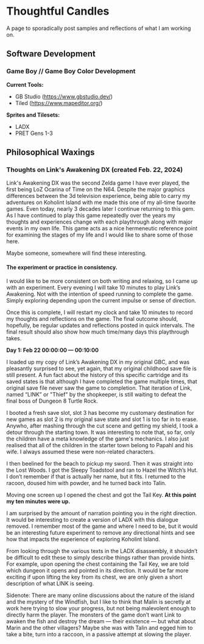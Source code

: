 # Thoughtful Candles 
A page to sporadically post samples and reflections of what I am working on.

## Software Development
### Game Boy // Game Boy Color Development

**Current Tools:**
- GB Studio (https://www.gbstudio.dev/)
- Tiled (https://www.mapeditor.org/)

**Sprites and Tilesets:**
- LADX
- PRET Gens 1-3

## Philosophical Waxings

### Thoughts on Link's Awakening DX (created Feb. 22, 2024)

Link's Awakening DX was the second Zelda game I have ever played, the first being LoZ Ocarina of Time on the N64. Despite the major graphics differences
between the 3d television experience, being able to carry my adventures on Koholint Island with me made this one of my all-time favorite games. Even today, nearly
3 decades later I continue returning to this gem. As I have continued to play this game repeatedly over the years my thoughts and experiences change with each
playthrough along with major events in my own life. This game acts as a nice hermeneutic reference point for examining the stages of my life and I would like to share 
some of those here.

Maybe someone, somewhere will find these interesting.

#### The experiment or practice in consistency.

I would like to be more consistent on both writing and relaxing, so I came up with an experiment. Every evening I will take 10 minutes to play Link’s Awakening. Not with the intention of speed running to complete the game.
Simply exploring depending upon the current impulse or sense of direction.

Once this is complete, I will restart my clock and take 10 minutes to record my thoughts and reflections on the game. The final outcome should, hopefully, be regular updates and reflections posted in quick intervals. The final result
should also show how much time/many days this playthrough takes.

**Day 1: Feb 22 00:00:00 — 00:10:00**

I loaded up my copy of Link’s Awakening DX in my original GBC, and was pleasantly surprised to see, yet again, that my original childhood save file is still present.
A fun fact about the history of this specific cartridge and its saved states is that although I have completed the game multiple times, that original save file never saw the game to completion. 
That iteration of Link, named “LINK” or "Thief" by the shopkeeper, is still waiting to defeat the final boss of Dungeon 8 Turtle Rock.

I booted a fresh save slot, slot 3 has become my customary destination for new games as slot 2 is my original save state and slot 1 is too far in to erase. Anywho, after mashing through the cut scene and getting my shield, I took a detour through the starting town. It was interesting to note that, so far, only the children have a meta knowledge of the game's mechanics. I also just realised that all of the children in the starter town belong to Papahl and his wife. I always assumed these were non-related characters.

I then beelined for the beach to pickup my sword. Then it was straight into the Lost Woods. I got the Sleepy Toadstool and ran to Hazel the Witch’s Hut. I don’t remember if that is actually her name, but it fits. I returned to the racoon, doused him with powder, and he turned back into Talin.

Moving one screen up I opened the chest and got the Tail Key. **At this point my ten minutes were up.**

I am surprised by the amount of narration pointing you in the right direction. It would be interesting to create a version of LADX with this dialogue removed. I remember most of the game and where I need to be, but it would be an interesting future experiment to remove any directional hints and see how that impacts the experience of exploring Koholint Island.

From looking through the various texts in the LADX disassembly, it shouldn’t be difficult to edit these to simply describe things rather than provide hints. For example, upon opening the chest containing the Tail Key, we are told which dungeon it opens and pointed in its direction. It would be far more exciting if upon lifting the key from its chest, we are only given a short description of what LINK is seeing.

Sidenote: There are many online discussions about the nature of the island and the mystery of the Windfish, but I like to think that Malin is secretly at work here trying to slow your progress, but not being malevolent enough to directly harm the player. The monsters of the game don’t want Link to awaken the fish and destroy the dream — their existence — but what about Marin and the other villagers? Maybe she was with Talin and egged him to take a bite, turn into a raccoon, in a passive attempt at slowing the player.
